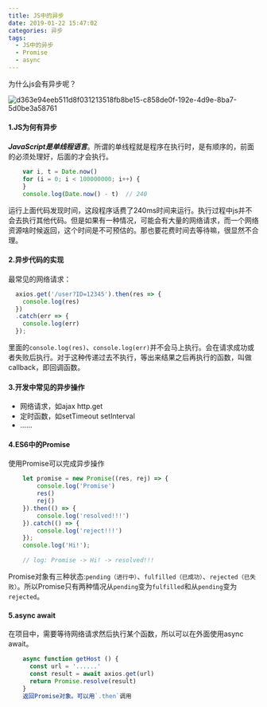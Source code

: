 ```yaml
---
title: JS中的异步
date: 2019-01-22 15:47:02
categories: 异步
tags:
  - JS中的异步
  - Promise
  - async
---
```


为什么js会有异步呢？

<!-- more -->
![d363e94eeb511d8f031213518fb8be15-c858de0f-192e-4d9e-8ba7-5d0be3a58761](https://img-1256907623.cos.ap-chengdu.myqcloud.com/d363e94eeb511d8f031213518fb8be15-c858de0f-192e-4d9e-8ba7-5d0be3a58761.JPG)

#### 1.JS为何有异步
*__JavaScript是单线程语言__*。所谓的单线程就是程序在执行时，是有顺序的，前面的必须处理好，后面的才会执行。
```javascript
	var i, t = Date.now()
	for (i = 0; i < 100000000; i++) {
	}
	console.log(Date.now() - t)  // 240
```
运行上面代码发现时间，这段程序话费了240ms时间来运行。执行过程中js并不会去执行其他代码。但是如果有一种情况，可能会有大量的网络请求，而一个网络资源啥时候返回，这个时间是不可预估的。那也要花费时间去等待嘛，很显然不合理。

#### 2.异步代码的实现
最常见的网络请求：
```javascript
  axios.get('/user?ID=12345').then(res => {
  	console.log(res)
  })
  .catch(err => {
  	console.log(err)
  });
```
里面的`console.log(res)`、`console.log(err)`并不会马上执行。会在请求成功或者失败后执行。对于这种传递过去不执行，等出来结果之后再执行的函数，叫做callback，即回调函数。

#### 3.开发中常见的异步操作
- 网络请求，如ajax http.get
- 定时函数，如setTimeout setInterval
- ......
#### 4.ES6中的Promise
使用Promise可以完成异步操作
```javascript
    let promise = new Promise((res, rej) => {
        console.log('Promise')
        res()
        rej()
    }).then(() => {
        console.log('resolved!!!')
    }).catch(() => {
        console.log('reject!!!')
    });
    console.log('Hi!');
    
    // log: Promise -> Hi! -> resolved!!!
```
Promise对象有三种状态:`pending（进行中）`、`fulfilled（已成功）`、`rejected（已失败）`。所以Promise只有两种情况从`pending`变为`fulfilled`和从`pending`变为`rejected`。
#### 5.async await
在项目中，需要等待网络请求然后执行某个函数，所以可以在外面使用async await。
```javascript
	async function getHost () {
	  const url = '......'
	  const result = await axios.get(url)
	  return Promise.resolve(result)
	}
	返回Promise对象。可以用`.then`调用
```


